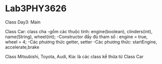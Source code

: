 # Lab3PHY3626

Class Day3: Main
 
Class Car: class cha
  -gồm các thuộc tính: engine(boolean), clinders(int), name(String), wheel(int);
  -Constructor đầy đủ tham số : engine = true, wheel = 4;
  -Các phương thức getter, setter
  -Các phương thức: startEngine, accelerate,brake
  
Class Mitsubishi, Toyota, Audi, Kia: là các class kế thừa từ Class Car
